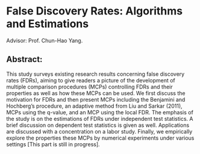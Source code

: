 # False Discovery Rates: Algorithms and Estimations
Advisor: Prof. Chun-Hao Yang. 

## Abstract: 
This study surveys existing research results concerning false discovery rates (FDRs), aiming to give readers a picture of the development of multiple comparison procedures (MCPs) controlling FDRs and their properties as well as how these MCPs can be used. We first discuss the motivation for FDRs and then present MCPs including the Benjamini and Hochberg’s procedure, an adaptive method from Liu and Sarkar (2011), MCPs using the q-value, and an MCP using the local FDR. The emphasis of the study is on the estimations of FDRs under independent test statistics. A brief discussion on dependent test statistics is given as well. Applications are discussed with a concentration on a labor study. Finally, we empirically explore the properties these MCPs by numerical experiments under various settings [This part is still in progress].


